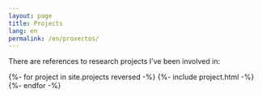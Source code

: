 ```yaml
---
layout: page
title: Projects
lang: en
permalink: /en/proxectos/
---
```


There are references to research projects I've been involved in:

<div class="card-pannel">
{%- for project in site.projects reversed -%}
  {%- include project.html -%}
{%- endfor -%}
</div>